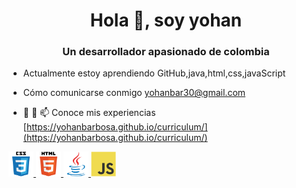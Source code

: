 <h1 align="center">Hola 👋, soy yohan</h1><h3 align="center">Un desarrollador apasionado de colombia</h3>


- Actualmente estoy aprendiendo GitHub,java,html,css,javaScript
- Cómo comunicarse conmigo yohanbar30@gmail.com



- 📄 🌱 📫 Conoce mis experiencias [https://yohanbarbosa.github.io/curriculum/](https://yohanbarbosa.github.io/curriculum/)

<p align="left"  > <a href="https://www.w3schools.com/css/" target="_blank" rel="noreferrer"> <img src="https://raw.githubusercontent.com/devicons/devicon/master/icons/css3/css3-original-wordmark.svg" alt="css3" width="40" height="40"/> </a> <a href="https://www.w3.org/html/" target="_blank" rel="noreferrer"> <img src="https://raw.githubusercontent.com/devicons/devicon/master/icons/html5/html5-original-wordmark.svg" alt="html5" width="40" height="40"/> </a> <a href="https://www.java.com" target="_blank" rel="noreferrer"> <img src="https://raw.githubusercontent.com/devicons/devicon/master/icons/java/java-original.svg" alt="java" width="40" height="40"/> </a> <a href="https://developer.mozilla.org/en-US/docs/Web/JavaScript" target="_blank" rel="noreferrer"> <img src="https://raw.githubusercontent.com/devicons/devicon/master/icons/javascript/javascript-original.svg" alt="javascript" width="40" height="40"/> </a> </p>
